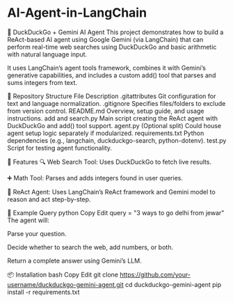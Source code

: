 # AI-Agent-in-LangChain

🔎 DuckDuckGo + Gemini AI Agent
This project demonstrates how to build a ReAct-based AI agent using Google Gemini (via LangChain) that can perform real-time web searches using DuckDuckGo and basic arithmetic with natural language input.

It uses LangChain’s agent tools framework, combines it with Gemini’s generative capabilities, and includes a custom add() tool that parses and sums integers from text.

📁 Repository Structure
File	Description
.gitattributes	Git configuration for text and language normalization.
.gitignore	Specifies files/folders to exclude from version control.
README.md	Overview, setup guide, and usage instructions.
add and search.py	Main script creating the ReAct agent with DuckDuckGo and add() tool support.
agent.py	(Optional split) Could house agent setup logic separately if modularized.
requirements.txt	Python dependencies (e.g., langchain, duckduckgo-search, python-dotenv).
test.py	Script for testing agent functionality.

🧠 Features
🔍 Web Search Tool: Uses DuckDuckGo to fetch live results.

➕ Math Tool: Parses and adds integers found in user queries.

🤖 ReAct Agent: Uses LangChain’s ReAct framework and Gemini model to reason and act step-by-step.

🚀 Example Query
python
Copy
Edit
query = "3 ways to go delhi from jewar"
The agent will:

Parse your question.

Decide whether to search the web, add numbers, or both.

Return a complete answer using Gemini’s LLM.

📦 Installation
bash
Copy
Edit
git clone https://github.com/your-username/duckduckgo-gemini-agent.git
cd duckduckgo-gemini-agent
pip install -r requirements.txt
